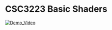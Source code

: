 # CSC3223 Basic Shaders
[![Demo_Video](https://img.youtube.com/vi/4IeI9dFWIhY/0.jpg)](https://www.youtube.com/watch?v=4IeI9dFWIhY)
